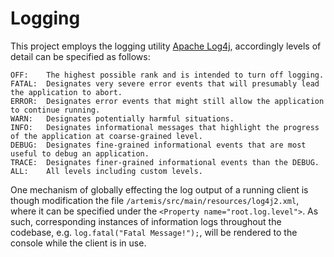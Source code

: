# Logging

This project employs the logging utility [Apache Log4j](https://logging.apache.org/log4j/2.x/),
accordingly levels of detail can be specified as follows:

```
OFF:	The highest possible rank and is intended to turn off logging.
FATAL:	Designates very severe error events that will presumably lead the application to abort.
ERROR:	Designates error events that might still allow the application to continue running.
WARN:	Designates potentially harmful situations.
INFO:	Designates informational messages that highlight the progress of the application at coarse-grained level.
DEBUG:	Designates fine-grained informational events that are most useful to debug an application.
TRACE:	Designates finer-grained informational events than the DEBUG.
ALL:	All levels including custom levels.
```

One mechanism of globally effecting the log output of a running client is though modification the file
`/artemis/src/main/resources/log4j2.xml`, where it can be specified under the `<Property name="root.log.level">`.
As such, corresponding instances of information logs throughout the codebase, e.g. `log.fatal("Fatal Message!");`,
will be rendered to the console while the client is in use.
